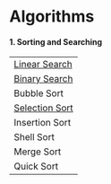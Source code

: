 # Algorithms

#### 1. Sorting and Searching
|                                                              |
| :----------------------------------------------------------- |
| [Linear Search](https://github.com/shazzad-hasan/Algorithms/blob/main/Sorting%20and%20Searching/Linear_Search.py) |
| [Binary Search](https://github.com/shazzad-hasan/Algorithms/blob/main/Sorting%20and%20Searching/Binary_Search.py) |
| Bubble Sort                                                  |
| [Selection Sort](https://github.com/shazzad-hasan/Algorithms/blob/main/Sorting%20and%20Searching/Selection_Sort.py) |
| Insertion Sort                                               |
| Shell Sort                                                   |
| Merge Sort                                                   |
| Quick Sort                                                   |

